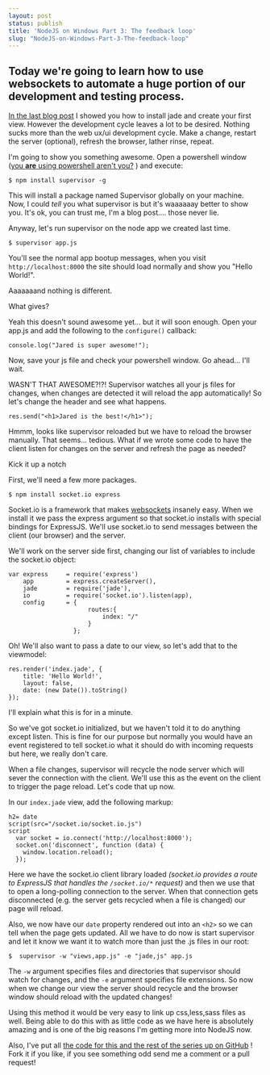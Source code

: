 ```yaml
---
layout: post
status: publish
title: 'NodeJS on Windows Part 3: The feedback loop'
slug: "NodeJS-on-Windows-Part-3-The-feedback-loop"
---
```


## Today we're going to learn how to use websockets to automate a huge portion of our development and testing process.


[In the last blog post][1]  I showed you how to install jade and create your first view. However the development cycle leaves a lot to be desired. Nothing sucks more than the web ux/ui development cycle. Make a change, restart the server (optional), refresh the browser, lather rinse, repeat.


I&#39;m going to show you something awesome. Open a powershell window ([you **are** using powershell aren&#39;t you?][2] ) and execute:


    $ npm install supervisor -g
    


This will install a package named Supervisor globally on your machine. Now, I could *tell* you what supervisor is but it&#39;s waaaaaay better to show you. It&#39;s ok, you can trust me, I&#39;m a blog post.... those never lie.


Anyway, let's run supervisor on the node app we created last time.


    $ supervisor app.js
    


You&#39;ll see the normal app bootup messages, when you visit `http://localhost:8000` the site should load normally and show you &quot;Hello World!&quot;.


Aaaaaaand nothing is different.


What gives?

Yeah this doesn&#39;t sound awesome yet... but it will soon enough. Open your app.js and add the following to the `configure()` callback:


    console.log("Jared is super awesome!");
    


Now, save your js file and check your powershell window. Go ahead... I'll wait.


WASN'T THAT AWESOME?!?! Supervisor watches all your js files for changes, when changes are detected it will reload the app automatically! So let's change the header and see what happens.


    res.send("<h1>Jared is the best!</h1>");
    


Hmmm, looks like supervisor reloaded but we have to reload the browser manually. That seems... tedious. What if we wrote some code to have the client listen for changes on the server and refresh the page as needed?


Kick it up a notch

First, we'll need a few more packages.


    $ npm install socket.io express
    


Socket.io is a framework that makes [websockets][3]  insanely easy. When we install it we pass the express argument so that socket.io installs with special bindings for ExpressJS. We&#39;ll use socket.io to send messages between the client (our browser) and the server.


We'll work on the server side first, changing our list of variables to include the socket.io object:


    var express     = require('express')
        app         = express.createServer(),
        jade        = require('jade'),
        io          = require('socket.io').listen(app),
        config      = {
                          routes:{
                              index: "/"
                          }
                      };
    


Oh! We'll also want to pass a date to our view, so let's add that to the viewmodel:


    res.render('index.jade', {
        title: 'Hello World!',
        layout: false,
        date: (new Date()).toString()
    });
    


I'll explain what this is for in a minute.


So we've got socket.io initialized, but we haven't told it to do anything except listen. This is fine for our purpose but normally you would have an event registered to tell socket.io what it should do with incoming requests but here, we really don't care.


When a file changes, supervisor will recycle the node server which will sever the connection with the client. We'll use this as the event on the client to trigger the page reload. Let's code that up now.


In our `index.jade` view, add the following markup:


    h2= date
    script(src="/socket.io/socket.io.js")
    script
      var socket = io.connect('http://localhost:8000');
      socket.on('disconnect', function (data) {
        window.location.reload();
      });
    


Here we have the socket.io client library loaded *(socket.io provides a route to ExpressJS that handles the `/socket.io/*` request)* and then we use that to open a long-polling connection to the server. When that connection gets disconnected (e.g. the server gets recycled when a file is changed) our page will reload.


Also, we now have our `date` property rendered out into an `<h2>` so we can tell when the page gets updated. All we have to do now is start supervisor and let it know we want it to watch more than just the .js files in our root:


    $  supervisor -w "views,app.js" -e "jade,js" app.js
    


The `-w` argument specifies files and directories that supervisor should watch for changes, and the `-e` argument specifies file extensions. So now when we change our view the server should recycle and the browser window should reload with the updated changes!


Using this method it would be very easy to link up css,less,sass files as well. Being able to do this with as little code as we have here is absolutely amazing and is one of the big reasons I'm getting more into NodeJS now.


Also, I&#39;ve put all [the code for this and the rest of the series up on GitHub][4] ! Fork it if you like, if you see something odd send me a comment or a pull request!


  [1]: http://codeimpossible.com/2012/4/16/NodeJS-on-Windows-Part-2-using-the-Jade-ViewEngine
  [2]: http://www.codeimpossible.com/2012/4/23/Reasons-to-use-PowerShell-instead-of-CMD
  [3]: http://en.wikipedia.org/wiki/Websockets
  [4]: https://github.com/codeimpossible/NodeJS-On-Windows
